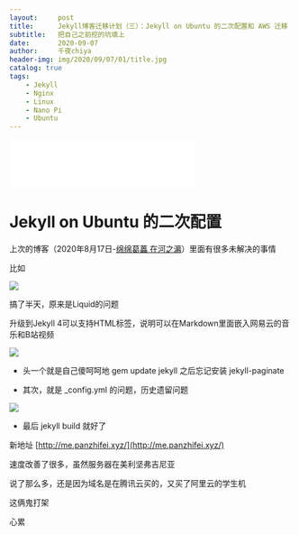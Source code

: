 ```yaml
---
layout:     post
title:      Jekyll博客迁移计划（三）：Jekyll on Ubuntu 的二次配置和 AWS 迁移
subtitle:   把自己之前挖的坑填上
date:       2020-09-07
author:     千夜chiya
header-img: img/2020/09/07/01/title.jpg
catalog: true
tags:
    - Jekyll
    - Nginx
    - Linux
    - Nano Pi
    - Ubuntu
---
```


<iframe frameborder="no" border="0" marginwidth="0" marginheight="0" width=330 height=86 src="//music.163.com/outchain/player?type=2&id=573583339&auto=1&height=66"></iframe>

# Jekyll on Ubuntu 的二次配置

上次的博客（2020年8月17日-[绵绵葛藟 在河之漘](https://panzhifei.xyz/2020/08/17/%E7%BB%B5%E7%BB%B5%E8%91%9B%E8%97%9F%E5%9C%A8%E6%B2%B3%E4%B9%8B%E6%BC%98/)）里面有很多未解决的事情

比如

![](http://panzhifei.fun/img/2020/09/07/01/01.jpg)

搞了半天，原来是Liquid的问题

升级到Jekyll 4可以支持HTML标签，说明可以在Markdown里面嵌入网易云的音乐和B站视频

![](http://panzhifei.fun/img/2020/09/07/01/02.jpg)

- 头一个就是自己傻呵呵地 gem update jekyll 之后忘记安装 jekyll-paginate

- 其次，就是 _config.yml 的问题，历史遗留问题

![](http://panzhifei.fun/img/2020/09/07/01/03.jpg)

- 最后 jekyll build 就好了

新地址 [http://me.panzhifei.xyz/](http://me.panzhifei.xyz/)

速度改善了很多，虽然服务器在美利坚弗吉尼亚

说了那么多，还是因为域名是在腾讯云买的，又买了阿里云的学生机

这俩鬼打架

心累